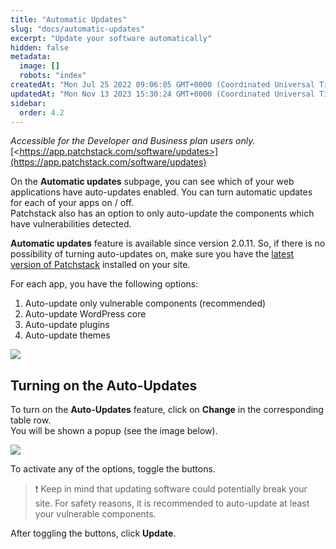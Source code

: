 ```yaml
---
title: "Automatic Updates"
slug: "docs/automatic-updates"
excerpt: "Update your software automatically"
hidden: false
metadata: 
  image: []
  robots: "index"
createdAt: "Mon Jul 25 2022 09:06:05 GMT+0000 (Coordinated Universal Time)"
updatedAt: "Mon Nov 13 2023 15:30:24 GMT+0000 (Coordinated Universal Time)"
sidebar:
  order: 4.2
---
```

_Accessible for the Developer and Business plan users only._  
[\<https://app.patchstack.com/software/updates>](https://app.patchstack.com/software/updates)

On the **Automatic updates** subpage, you can see which of your web applications have auto-updates enabled. You can turn automatic updates for each of your apps on / off.  
Patchstack also has an option to only auto-update the components which have vulnerabilities detected.

**Automatic updates** feature is available since version 2.0.11. So, if there is no possibility of turning auto-updates on, make sure you have the <a href="https://wordpress.org/plugins/patchstack/" target="_blank">latest version of Patchstack</a> installed on your site.

For each app, you have the following options:

<ol><li>Auto-update only vulnerable components (recommended)</li>
<li>Auto-update WordPress core</li>
<li>Auto-update plugins</li>
<li>Auto-update themes</li>
</ol>

![](@images/b19d05a-small-Patchstack_software_automatic_updates.png)

## Turning on the Auto-Updates

To turn on the **Auto-Updates** feature, click on **Change** in the corresponding table row.  
You will be shown a popup (see the image below).

![](@images/adab7ff-small-Patchstack_auto-update.png)

To activate any of the options, toggle the buttons.

> ❗️ Keep in mind that updating software could potentially break your site. For safety reasons, it is recommended to auto-update at least your vulnerable components.

After toggling the buttons, click **Update**.
